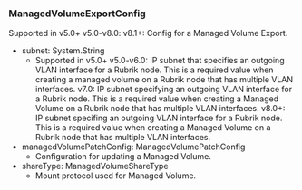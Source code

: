 ### ManagedVolumeExportConfig
Supported in v5.0+
  v5.0-v8.0: 
  v8.1+: Config for a Managed Volume Export.

- subnet: System.String
  - Supported in v5.0+
  v5.0-v6.0: IP subnet that specifies an outgoing VLAN interface for a Rubrik node. This is a required value when creating a managed volume on a Rubrik node that has multiple VLAN interfaces.
  v7.0: IP subnet specifying an outgoing VLAN interface for a Rubrik node. This is a required value when creating a Managed Volume on a Rubrik node that has multiple VLAN interfaces.
  v8.0+: IP subnet specifing an outgoing VLAN interface for a Rubrik node. This is a required value when creating a Managed Volume on a Rubrik node that has multiple VLAN interfaces.
- managedVolumePatchConfig: ManagedVolumePatchConfig
  - Configuration for updating a Managed Volume.
- shareType: ManagedVolumeShareType
  - Mount protocol used for Managed Volume.
